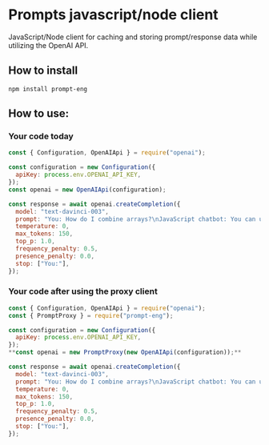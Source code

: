 # Prompts javascript/node client

JavaScript/Node client for caching and storing prompt/response data while utilizing the OpenAI API.

## How to install

`npm install prompt-eng`

## How to use:
### Your code today
```javascript
const { Configuration, OpenAIApi } = require("openai");

const configuration = new Configuration({
  apiKey: process.env.OPENAI_API_KEY,
});
const openai = new OpenAIApi(configuration);

const response = await openai.createCompletion({
  model: "text-davinci-003",
  prompt: "You: How do I combine arrays?\nJavaScript chatbot: You can use the concat() method.\nYou: How do you make an alert appear after 10 seconds?\nJavaScript chatbot",
  temperature: 0,
  max_tokens: 150,
  top_p: 1.0,
  frequency_penalty: 0.5,
  presence_penalty: 0.0,
  stop: ["You:"],
});
```
### Your code after using the proxy client
```javascript
const { Configuration, OpenAIApi } = require("openai");
const { PromptProxy } = require("prompt-eng");

const configuration = new Configuration({
  apiKey: process.env.OPENAI_API_KEY,
});
**const openai = new PromptProxy(new OpenAIApi(configuration));**

const response = await openai.createCompletion({
  model: "text-davinci-003",
  prompt: "You: How do I combine arrays?\nJavaScript chatbot: You can use the concat() method.\nYou: How do you make an alert appear after 10 seconds?\nJavaScript chatbot",
  temperature: 0,
  max_tokens: 150,
  top_p: 1.0,
  frequency_penalty: 0.5,
  presence_penalty: 0.0,
  stop: ["You:"],
});
```
